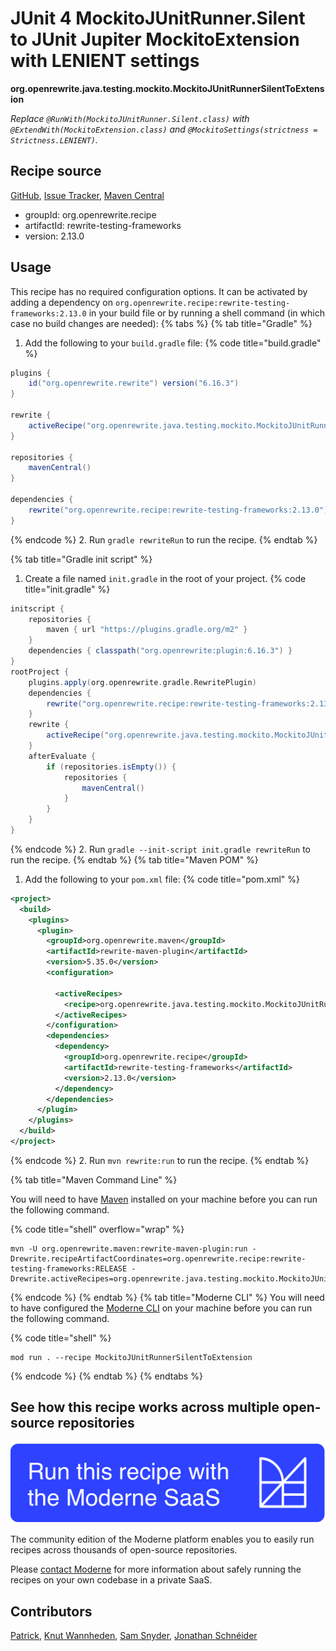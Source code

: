 # JUnit 4 MockitoJUnitRunner.Silent to JUnit Jupiter MockitoExtension with LENIENT settings

**org.openrewrite.java.testing.mockito.MockitoJUnitRunnerSilentToExtension**

_Replace `@RunWith(MockitoJUnitRunner.Silent.class)` with `@ExtendWith(MockitoExtension.class)` and `@MockitoSettings(strictness = Strictness.LENIENT)`._

## Recipe source

[GitHub](https://github.com/openrewrite/rewrite-testing-frameworks/blob/main/src/main/java/org/openrewrite/java/testing/mockito/MockitoJUnitRunnerSilentToExtension.java), [Issue Tracker](https://github.com/openrewrite/rewrite-testing-frameworks/issues), [Maven Central](https://central.sonatype.com/artifact/org.openrewrite.recipe/rewrite-testing-frameworks/2.13.0/jar)

* groupId: org.openrewrite.recipe
* artifactId: rewrite-testing-frameworks
* version: 2.13.0


## Usage

This recipe has no required configuration options. It can be activated by adding a dependency on `org.openrewrite.recipe:rewrite-testing-frameworks:2.13.0` in your build file or by running a shell command (in which case no build changes are needed): 
{% tabs %}
{% tab title="Gradle" %}
1. Add the following to your `build.gradle` file:
{% code title="build.gradle" %}
```groovy
plugins {
    id("org.openrewrite.rewrite") version("6.16.3")
}

rewrite {
    activeRecipe("org.openrewrite.java.testing.mockito.MockitoJUnitRunnerSilentToExtension")
}

repositories {
    mavenCentral()
}

dependencies {
    rewrite("org.openrewrite.recipe:rewrite-testing-frameworks:2.13.0")
}
```
{% endcode %}
2. Run `gradle rewriteRun` to run the recipe.
{% endtab %}

{% tab title="Gradle init script" %}
1. Create a file named `init.gradle` in the root of your project.
{% code title="init.gradle" %}
```groovy
initscript {
    repositories {
        maven { url "https://plugins.gradle.org/m2" }
    }
    dependencies { classpath("org.openrewrite:plugin:6.16.3") }
}
rootProject {
    plugins.apply(org.openrewrite.gradle.RewritePlugin)
    dependencies {
        rewrite("org.openrewrite.recipe:rewrite-testing-frameworks:2.13.0")
    }
    rewrite {
        activeRecipe("org.openrewrite.java.testing.mockito.MockitoJUnitRunnerSilentToExtension")
    }
    afterEvaluate {
        if (repositories.isEmpty()) {
            repositories {
                mavenCentral()
            }
        }
    }
}
```
{% endcode %}
2. Run `gradle --init-script init.gradle rewriteRun` to run the recipe.
{% endtab %}
{% tab title="Maven POM" %}
1. Add the following to your `pom.xml` file:
{% code title="pom.xml" %}
```xml
<project>
  <build>
    <plugins>
      <plugin>
        <groupId>org.openrewrite.maven</groupId>
        <artifactId>rewrite-maven-plugin</artifactId>
        <version>5.35.0</version>
        <configuration>
          
          <activeRecipes>
            <recipe>org.openrewrite.java.testing.mockito.MockitoJUnitRunnerSilentToExtension</recipe>
          </activeRecipes>
        </configuration>
        <dependencies>
          <dependency>
            <groupId>org.openrewrite.recipe</groupId>
            <artifactId>rewrite-testing-frameworks</artifactId>
            <version>2.13.0</version>
          </dependency>
        </dependencies>
      </plugin>
    </plugins>
  </build>
</project>
```
{% endcode %}
2. Run `mvn rewrite:run` to run the recipe.
{% endtab %}

{% tab title="Maven Command Line" %}

You will need to have [Maven](https://maven.apache.org/download.cgi) installed on your machine before you can run the following command.

{% code title="shell" overflow="wrap" %}
```shell
mvn -U org.openrewrite.maven:rewrite-maven-plugin:run -Drewrite.recipeArtifactCoordinates=org.openrewrite.recipe:rewrite-testing-frameworks:RELEASE -Drewrite.activeRecipes=org.openrewrite.java.testing.mockito.MockitoJUnitRunnerSilentToExtension 
```
{% endcode %}
{% endtab %}
{% tab title="Moderne CLI" %}
You will need to have configured the [Moderne CLI](https://docs.moderne.io/moderne-cli/cli-intro) on your machine before you can run the following command.

{% code title="shell" %}
```shell
mod run . --recipe MockitoJUnitRunnerSilentToExtension
```
{% endcode %}
{% endtab %}
{% endtabs %}

## See how this recipe works across multiple open-source repositories

[![Moderne Link Image](/.gitbook/assets/ModerneRecipeButton.png)](https://app.moderne.io/recipes/org.openrewrite.java.testing.mockito.MockitoJUnitRunnerSilentToExtension)

The community edition of the Moderne platform enables you to easily run recipes across thousands of open-source repositories.

Please [contact Moderne](https://moderne.io/product) for more information about safely running the recipes on your own codebase in a private SaaS.

## Contributors
[Patrick](mailto:patway99@gmail.com), [Knut Wannheden](mailto:knut@moderne.io), [Sam Snyder](mailto:sam@moderne.io), [Jonathan Schnéider](mailto:jkschneider@gmail.com)
